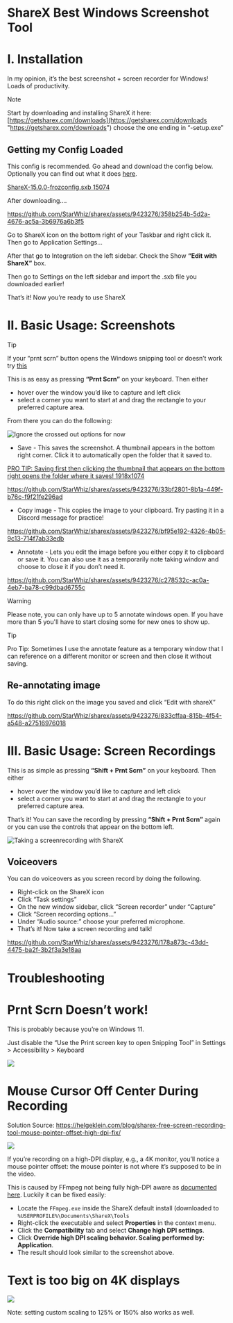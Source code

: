 # ShareX Best Windows Screenshot Tool

# I. Installation

In my opinion, it’s the best screenshot + screen recorder for Windows! Loads of productivity.

> [!NOTE]
> Start by downloading and installing ShareX it here: [https://getsharex.com/downloads](https://getsharex.com/downloads "https://getsharex.com/downloads") choose the one ending in  “-setup.exe”

## Getting my Config Loaded

This config is recommended. Go ahead and download the config below. Optionally you can find out what it does [here](./ShareX%20Best%20Windows%20Screenshot%20Tool/What%20the%20.sxb%20config%20does.md).

[ShareX-15.0.0-frozconfig.sxb 15074](uploads/58040d4f-6956-478b-af72-b8669af438e0/d4e822e5-892f-45a6-bd53-136d4b415bcb/ShareX-15.0.0-frozconfig.sxb)

After downloading….

https://github.com/StarWhiz/sharex/assets/9423276/358b254b-5d2a-4676-ac5a-3b6976a6b3f5

Go to ShareX icon on the bottom right of your Taskbar and right click it. Then go to Application Settings… 

After that go to Integration on the left sidebar.  Check the Show **“Edit with ShareX”** box.

Then go to Settings on the left sidebar and import the .sxb file you downloaded earlier!

That’s it! Now you’re ready to use ShareX


# II. Basic Usage: Screenshots
> [!TIP]
> If your “prnt scrn” button opens the Windows snipping tool or doesn’t work try [this](https://github.com/StarWhiz/sharex/blob/main/README.md#prnt-scrn-doesnt-work)

This is as easy as pressing **“Prnt Scrn”** on your keyboard. Then either

* hover over the window you’d like to capture and left click
* select a corner you want to start at and drag the rectangle to your preferred capture area.

From there you can do the following:


 ![Ignore the crossed out options for now](uploads/58040d4f-6956-478b-af72-b8669af438e0/37010e58-238e-44d8-9e9f-7d5ee124a259/image-20231024-231810.png)

* Save - This saves the screenshot. A thumbnail appears in the bottom right corner. Click it to automatically open the folder that it saved to.

[PRO TIP: Saving first then clicking the thumbnail that appears on the bottom right opens the folder where it saves! 1918x1074](uploads/58040d4f-6956-478b-af72-b8669af438e0/bc9ea3e5-fc43-4028-b35c-ac2df2bd2477/Save%20And%20clicking%20Thumbnail%20opens%20folder.mp4)

https://github.com/StarWhiz/sharex/assets/9423276/33bf2801-8b1a-449f-b76c-f9f21fe296ad


* Copy image - This copies the image to your clipboard. Try pasting it in a Discord message for practice!

https://github.com/StarWhiz/sharex/assets/9423276/bf95e192-4326-4b05-9c13-714f7ab33edb

* Annotate - Lets you edit the image before you either copy it to clipboard or save it. You can also use it as a temporarily note taking window and choose to close it if you don’t need it.

https://github.com/StarWhiz/sharex/assets/9423276/c278532c-ac0a-4eb7-ba78-c99dbad6755c

> [!WARNING]
> Please note, you can only have up to 5 annotate windows open. If you have more than 5 you'll have to start closing some for new ones to show up.

> [!TIP]
> Pro Tip: Sometimes I use the annotate feature as a temporary window that I can reference on a different monitor or screen and then close it without saving.

## Re-annotating image

To do this right click on the image you saved and click “Edit with shareX”

https://github.com/StarWhiz/sharex/assets/9423276/833cffaa-815b-4f54-a548-a27516976018


# III. Basic Usage: Screen Recordings

This is as simple as pressing **“Shift + Prnt Scrn”** on your keyboard. Then either

* hover over the window you’d like to capture and left click
* select a corner you want to start at and drag the rectangle to your preferred capture area.

That’s it! You can save the recording by pressing **“Shift + Prnt Scrn”** again or you can use the controls that appear on the bottom left.

 ![Taking a screenrecording with ShareX](uploads/58040d4f-6956-478b-af72-b8669af438e0/b4f0c252-bb0c-4cdf-93a7-d8c49c3f270f/Untitled.png)

## Voiceovers

You can do voiceovers as you screen record by doing the following.

* Right-click on the ShareX icon
* Click “Task settings”
* On the new window sidebar, click “Screen recorder” under “Capture”
* Click “Screen recording options…”
* Under “Audio source:” choose your preferred microphone.
* That’s it! Now take a screen recording and talk!

https://github.com/StarWhiz/sharex/assets/9423276/178a873c-43dd-4475-ba2f-3b2f3a3e18aa

# Troubleshooting

# Prnt Scrn Doesn’t work!

This is probably because you’re on Windows 11. 

Just disable the “Use the Print screen key to open Snipping Tool” in Settings > Accessibility > Keyboard

 ![](uploads/58040d4f-6956-478b-af72-b8669af438e0/32dc4974-3b83-491e-a75c-d7b494db33b3/image.png)

# Mouse Cursor Off Center During Recording

Solution Source: <https://helgeklein.com/blog/sharex-free-screen-recording-tool-mouse-pointer-offset-high-dpi-fix/>

 ![](uploads/58040d4f-6956-478b-af72-b8669af438e0/db1f5c55-739f-4fa5-b60d-bd24a37aacd7/Untitled.png)

If you’re recording on a high-DPI display, e.g., a 4K monitor, you’ll notice a mouse pointer offset: the mouse pointer is not where it’s supposed to be in the video.

This is caused by FFmpeg not being fully high-DPI aware as [documented here](https://github.com/rdp/screen-capture-recorder-to-video-windows-free/issues/56 "https://github.com/rdp/screen-capture-recorder-to-video-windows-free/issues/56"). Luckily it can be fixed easily:

* Locate the `FFmpeg.exe` inside the ShareX default install (downloaded to `%USERPROFILE%\Documents\ShareX\Tools`
* Right-click the executable and select **Properties** in the context menu.
* Click the **Compatibility** tab and select **Change high DPI settings**.
* Click **Override high DPI scaling behavior. Scaling performed by: Application**.
* The result should look similar to the screenshot above.

# Text is too big on 4K displays

 ![](uploads/58040d4f-6956-478b-af72-b8669af438e0/f29c2ac6-6f9f-45bb-a06b-f15a983e4ed1/Untitled.png)

Note: setting custom scaling to 125% or 150% also works as well.
